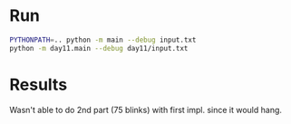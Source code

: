 # Run

```zsh
PYTHONPATH=.. python -m main --debug input.txt
python -m day11.main --debug day11/input.txt
```

# Results

Wasn't able to do 2nd part (75 blinks) with first impl. since it would hang.
